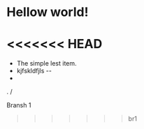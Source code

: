 # Hellow world!

<<<<<<< HEAD
=======
- The simple lest item.
- kjfskldfjls
--
-
.
/

Bransh 1
>>>>>>> br1

